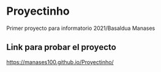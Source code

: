 # Proyectinho
Primer proyecto para informatorio 2021/Basaldua Manases 

## Link para probar el proyecto 
https://manases100.github.io/Proyectinho/

